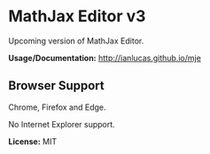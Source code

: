 # MathJax Editor v3

Upcoming version of MathJax Editor.

**Usage/Documentation:** http://ianlucas.github.io/mje

## Browser Support

Chrome, Firefox and Edge. 

No Internet Explorer support.

**License:** MIT